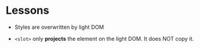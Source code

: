 # Lessons

- Styles are overwritten by light DOM

- `<slot>` only **projects** the element on the light DOM. It does NOT copy it.
